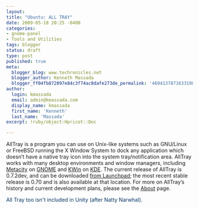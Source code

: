 ```yaml
---
layout:
title: "Ubuntu: ALL TRAY"
date: 2009-05-18 20:25 -0400
categories:
- gnome-panel
- Tools and Utilities
tags: blogger
status: draft
type: post
published: true
meta:
  blogger_blog: www.techronicles.net
  blogger_author: Kenneth Massada
  blogger_ff04fb872097e84c3f74ac8dafe273de_permalink: '4694137871633198885'
author:
  login: kmassada
  email: admin@kmassada.com
  display_name: kmassada
  first_name: 'Kenneth'
  last_name: 'Massada'
excerpt: !ruby/object:Hpricot::Doc

---
```

<p>AllTray is a program you can use               on <span class="sc">Unix</span>-like systems such as               GNU/Linux or <span class="sc">FreeBSD</span> running the X               Window System to dock any application which doesn’t have a               native tray icon into the system tray/notification area.               AllTray works with many desktop environments and window               managers, including               <a href="http://en.wikipedia.org/wiki/Metacity" title="Wikipedia: Metacity">Metacity</a> on <a href="http://www.gnome.org/">GNOME</a> and               <a href="http://en.wikipedia.org/wiki/KWin" title="Wikipedia: KWin">KWin</a> on <a href="http://www.kde.org/">KDE</a>.  The current               release of AllTray is 0.7.2dev, and can be               downloaded <a href="https://edge.launchpad.net/alltray/+download" title="Launchpad: AllTray project files">from               Launchpad</a>; the most recent stable release is 0.70               and is also available at that location.  For more on               AllTray’s history and current development plans, please               see the <a href="http://alltray.trausch.us/about.html">About</a> page.</p>
<p><span style="color:#073763;">All Tray too isn't included in Unity (after Natty Narwhal). </span></p>
